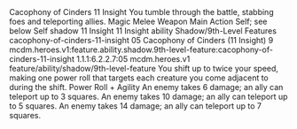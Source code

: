 <ability>
  <name>Cacophony of Cinders</name>
  <cost>11 Insight</cost>
  <flavor>You tumble through the battle, stabbing foes and teleporting allies.</flavor>
  <keywords>
    <keyword>Magic</keyword>
    <keyword>Melee</keyword>
    <keyword>Weapon</keyword>
  </keywords>
  <type>Main Action</type>
  <distance>Self; see below</distance>
  <target>Self</target>
  <metadata>
    <class>shadow</class>
    <cost>11 Insight</cost>
    <cost_amount>11</cost_amount>
    <cost_resource>Insight</cost_resource>
    <feature_type>ability</feature_type>
    <file_dpath>Shadow/9th-Level Features</file_dpath>
    <item_id>cacophony-of-cinders-11-insight</item_id>
    <item_index>05</item_index>
    <item_name>Cacophony of Cinders (11 Insight)</item_name>
    <level>9</level>
    <scc>mcdm.heroes.v1:feature.ability.shadow.9th-level-feature:cacophony-of-cinders-11-insight</scc>
    <scdc>1.1.1:6.2.2.7:05</scdc>
    <source>mcdm.heroes.v1</source>
    <type>feature/ability/shadow/9th-level-feature</type>
  </metadata>
  <effects>
    <effect type="mundane">You shift up to twice your speed, making one power roll that targets each creature you come adjacent to during the shift.</effect>
    <effect type="roll">
      <roll>Power Roll + Agility</roll>
      <t1>An enemy takes 6 damage; an ally can teleport up to 3 squares.</t1>
      <t2>An enemy takes 10 damage; an ally can teleport up to 5 squares.</t2>
      <t3>An enemy takes 14 damage; an ally can teleport up to 7 squares.</t3>
    </effect>
  </effects>
</ability>
